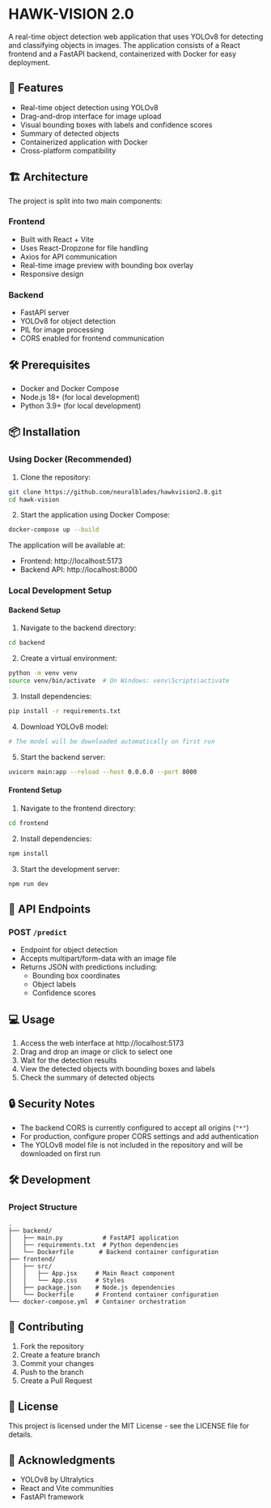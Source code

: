 # HAWK-VISION 2.0

A real-time object detection web application that uses YOLOv8 for detecting and classifying objects in images. The application consists of a React frontend and a FastAPI backend, containerized with Docker for easy deployment.

## 🚀 Features

- Real-time object detection using YOLOv8
- Drag-and-drop interface for image upload
- Visual bounding boxes with labels and confidence scores
- Summary of detected objects
- Containerized application with Docker
- Cross-platform compatibility

## 🏗️ Architecture

The project is split into two main components:

### Frontend
- Built with React + Vite
- Uses React-Dropzone for file handling
- Axios for API communication
- Real-time image preview with bounding box overlay
- Responsive design

### Backend
- FastAPI server
- YOLOv8 for object detection
- PIL for image processing
- CORS enabled for frontend communication

## 🛠️ Prerequisites

- Docker and Docker Compose
- Node.js 18+ (for local development)
- Python 3.9+ (for local development)

## 📦 Installation

### Using Docker (Recommended)

1. Clone the repository:
```bash
git clone https://github.com/neuralblades/hawkvision2.0.git
cd hawk-vision
```

2. Start the application using Docker Compose:
```bash
docker-compose up --build
```

The application will be available at:
- Frontend: http://localhost:5173
- Backend API: http://localhost:8000

### Local Development Setup

#### Backend Setup
1. Navigate to the backend directory:
```bash
cd backend
```

2. Create a virtual environment:
```bash
python -m venv venv
source venv/bin/activate  # On Windows: venv\Scripts\activate
```

3. Install dependencies:
```bash
pip install -r requirements.txt
```

4. Download YOLOv8 model:
```bash
# The model will be downloaded automatically on first run
```

5. Start the backend server:
```bash
uvicorn main:app --reload --host 0.0.0.0 --port 8000
```

#### Frontend Setup
1. Navigate to the frontend directory:
```bash
cd frontend
```

2. Install dependencies:
```bash
npm install
```

3. Start the development server:
```bash
npm run dev
```

## 🔧 API Endpoints

### POST `/predict`
- Endpoint for object detection
- Accepts multipart/form-data with an image file
- Returns JSON with predictions including:
  - Bounding box coordinates
  - Object labels
  - Confidence scores

## 💻 Usage

1. Access the web interface at http://localhost:5173
2. Drag and drop an image or click to select one
3. Wait for the detection results
4. View the detected objects with bounding boxes and labels
5. Check the summary of detected objects

## 🔒 Security Notes

- The backend CORS is currently configured to accept all origins (`"*"`)
- For production, configure proper CORS settings and add authentication
- The YOLOv8 model file is not included in the repository and will be downloaded on first run

## 🛠️ Development

### Project Structure
```
.
├── backend/
│   ├── main.py           # FastAPI application
│   ├── requirements.txt  # Python dependencies
│   └── Dockerfile       # Backend container configuration
├── frontend/
│   ├── src/
│   │   ├── App.jsx     # Main React component
│   │   └── App.css     # Styles
│   ├── package.json    # Node.js dependencies
│   └── Dockerfile      # Frontend container configuration
└── docker-compose.yml  # Container orchestration
```

## 🤝 Contributing

1. Fork the repository
2. Create a feature branch
3. Commit your changes
4. Push to the branch
5. Create a Pull Request

## 📝 License

This project is licensed under the MIT License - see the LICENSE file for details.

## 🙏 Acknowledgments

- YOLOv8 by Ultralytics
- React and Vite communities
- FastAPI framework
